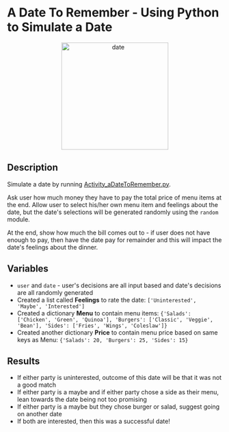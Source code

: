 # A Date To Remember - Using Python to Simulate a Date

<p align="center">
  <img src="https://media.istockphoto.com/vectors/people-at-a-table-talking-icon-isolated-on-white-background-vector-vector-id1076598642?k=20&m=1076598642&s=612x612&w=0&h=yKryl2p8ViW7owm5fyjVEHS40PTa1o31j2UhvDQ--NU=" alt="date" width="250"/>
</p>

## Description
Simulate a date by running [Activity_aDateToRemember.py](https://github.com/cadenhong/kl_wk8_date_to_remember/blob/main/Activity_aDateToRemember.py).

Ask user how much money they have to pay the total price of menu items at the end. Allow user to select his/her own menu item and feelings about the date, but the date's selections will be generated randomly using the `random` module.

At the end, show how much the bill comes out to - if user does not have enough to pay, then have the date pay for remainder and this will impact the date's feelings about the dinner.

## Variables
- `user` and `date` - user's decisions are all input based and date's decisions are all randomly generated
- Created a list called <b>Feelings</b> to rate the date: `['Uninterested', 'Maybe', 'Interested']`
- Created a dictionary <b>Menu</b> to contain menu items: `{'Salads': ['Chicken', 'Green', 'Quinoa'], 'Burgers': ['Classic', 'Veggie', 'Bean'], 'Sides': ['Fries', 'Wings', 'Coleslaw']}`
- Created another dictionary <b>Price</b> to contain menu price based on same keys as Menu: `{'Salads': 20, 'Burgers': 25, 'Sides': 15}`

## Results
- If either party is uninterested, outcome of this date will be that it was not a good match
- If either party is a maybe and if either party chose a side as their menu, lean towards the date being not too promising
- If either party is a maybe but they chose burger or salad, suggest going on another date
- If both are interested, then this was a successful date!
